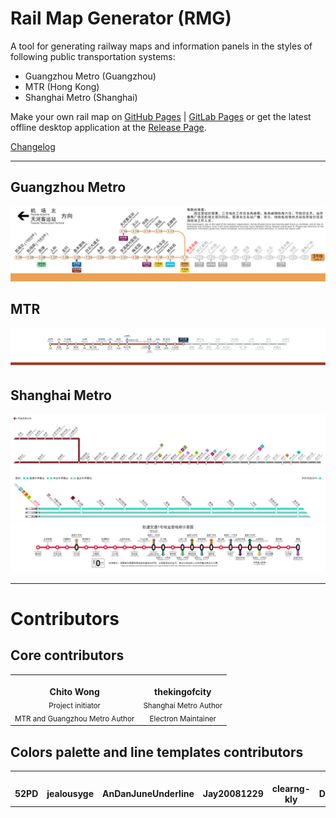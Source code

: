 # Rail Map Generator (RMG)

A tool for generating railway maps and information panels in the styles of following public transportation systems:

- Guangzhou Metro (Guangzhou)
- MTR (Hong Kong)
- Shanghai Metro (Shanghai)

Make your own rail map on [GitHub Pages](https://wongchito.github.io/RailMapGenerator) | [GitLab Pages](https://chitowong.gitlab.io/RailMapGenerator) or get the latest offline desktop application at the [Release Page](https://github.com/railmapgen/rmg/releases).

[Changelog](https://github.com/railmapgen/rmg/wiki/Change-Log)

---

## Guangzhou Metro

![gzmetro-3-railmap](docs/imgs/gzmetro-3-railmap.png)

## MTR

![mtr-tuenma-railmap](docs/imgs/mtr-tuenma-railmap.png)

## Shanghai Metro

![shmetro-11-railmap](docs/imgs/shmetro-11-railmap.png)
![shmetro-16-railmap](docs/imgs/shmetro-16-railmap.png)
![shmetro-1-indoor](docs/imgs/shmetro-1-indoor.png)

---

# Contributors

## Core contributors

<table>
  <tr>
    <td align="center" style="border-width:0px">
      <a herf="https://github.com/wongchito">
        <img src="https://github.com/wongchito.png" width="100px;" alt="" /><br/>
        <b>Chito Wong</b><br/>
      </a>
      <sub>Project initiator</sub><br/>
      <sub>MTR and Guangzhou Metro Author</sub><br/>
    </td>
    <td align="center" style="border-width:0px">
      <a herf="https://github.com/thekingofcity">
        <img src="https://github.com/thekingofcity.png" width="100px;" alt="" /><br/>
        <b>thekingofcity</b><br/>
      </a>
      <sub>Shanghai Metro Author</sub><br/>
      <sub>Electron Maintainer</sub><br/>
    </td>
  </tr>
</table>

## Colors palette and line templates contributors

<table>
  <tr>
    <td align="center" style="border-width:0px">
      <a herf="https://github.com/52PD">
        <img src="https://github.com/52PD.png" width="100px;" alt=""><br/>
        <b>52PD</b><br/>
      </a>
    </td>
    <td align="center" style="border-width:0px">
      <a herf="https://github.com/jealousyge">
        <img src="https://github.com/jealousyge.png" width="100px;" alt=""><br/>
        <b>jealousyge</b><br/>
      </a>
    </td>
    <td align="center" style="border-width:0px">
      <a herf="https://github.com/AnDanJuneUnderline">
        <img src="https://github.com/AnDanJuneUnderline.png" width="100px;" alt=""><br/>
        <b>AnDanJuneUnderline</b><br/>
      </a>
    </td>
    <td align="center" style="border-width:0px">
      <a herf="https://github.com/Jay20081229">
        <img src="https://github.com/Jay20081229.png" width="100px;" alt=""><br/>
        <b>Jay20081229</b><br/>
      </a>
    </td>
    <td align="center" style="border-width:0px">
      <a herf="https://github.com/clearng-kly">
        <img src="https://github.com/clearng-kly.png" width="100px;" alt=""><br/>
        <b>clearng-kly</b><br/>
      </a>
    </td>
    <td align="center" style="border-width:0px">
      <a herf="https://github.com/Dingdong2334">
        <img src="https://github.com/Dingdong2334.png" width="100px;" alt=""><br/>
        <b>Dingdong2334</b><br/>
      </a>
    </td>
    <td align="center" style="border-width:0px">
      <a herf="https://github.com/linchen1965">
        <img src="https://github.com/linchen1965.png" width="100px;" alt=""><br/>
        <b>linchen1965</b><br/>
      </a>
    </td>
    <td align="center" style="border-width:0px">
      <a herf="https://github.com/C1P918R">
        <img src="https://github.com/C1P918R.png" width="100px;" alt=""><br/>
        <b>C1P918R</b><br/>
      </a>
    </td>
    <td align="center" style="border-width:0px">
      <a herf="https://github.com/GrassRabbit1410">
        <img src="https://github.com/GrassRabbit1410.png" width="100px;" alt=""><br/>
        <b>GrassRabbit1410</b><br/>
      </a>
    </td>
    <td align="center" style="border-width:0px">
      <a herf="https://github.com/xiany114514">
        <img src="https://github.com/xiany114514.png" width="100px;" alt=""><br/>
        <b>xiany114514</b><br/>
      </a>
    </td>
    <td align="center" style="border-width:0px">
      <a herf="https://github.com/Andy1782010">
        <img src="https://github.com/Andy1782010.png" width="100px;" alt=""><br/>
        <b>Andy1782010</b><br/>
      </a>
    </td>
    <td align="center" style="border-width:0px">
      <a herf="https://github.com/Thomastzc">
        <img src="https://github.com/Thomastzc.png" width="100px;" alt=""><br/>
        <b>Thomastzc</b><br/>
      </a>
    </td>
    <td align="center" style="border-width:0px">
      <a herf="https://github.com/Tianxiu11111">
        <img src="https://github.com/Tianxiu11111.png" width="100px;" alt=""><br/>
        <b>Tianxiu11111</b><br/>
      </a>
    </td>
  </tr>
</table>

<!-- ## User guide

### Getting started

-   use current canvas or click 'new canvas'

### Adding stations

### Adding interchanges

### Adding branches

### Saving jobs

### Exporting -->
